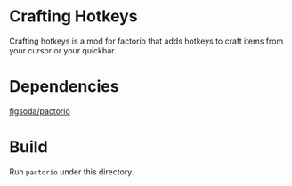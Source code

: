 # Crafting Hotkeys
Crafting hotkeys is a mod for factorio that adds hotkeys to craft items from your cursor or your quickbar. 

# Dependencies
[figsoda/pactorio](https://github.com/figsoda/pactorio)

# Build
Run `pactorio` under this directory. 
